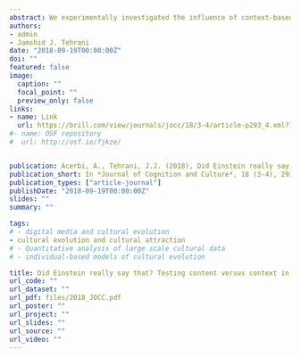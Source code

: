 ```yaml
---
abstract: We experimentally investigated the influence of context-based biases, such as prestige and popularity, on the preferences for quotations. Participants were presented with random quotes associated to famous or unknown authors (experiment one), or with random quotes presented as popular, i.e. chosen by many previous participants, or un- popular (experiment two). To exclude effects related to the content of the quotations, all participants were subsequently presented with the same quotations, again associ- ated to famous and unknown authors (experiment three), or presented as popular or unpopular (experiment four). Overall, our results showed that context-based biases had no (in case of prestige and conformity), or limited (in case of popularity), effect in determining participants’ choices. Quotations preferred for their content were preferred in general, despite the contextual cues to which they were associated. We con- clude discussing how our results fit with the well-known phenomenon of the spread and success (especially digital) of misattributed quotations, and we draw some more general implications for cultural evolution research.
authors:
- admin
- Jamshid J. Tehrani
date: "2018-09-19T00:00:00Z"
doi: ""
featured: false
image:
  caption: ""
  focal_point: ""
  preview_only: false
links:
- name: Link
  url: https://brill.com/view/journals/jocc/18/3-4/article-p293_4.xml?lang=en
#- name: OSF repository
#  url: http://osf.io/fjkze/


publication: Acerbi, A., Tehrani, J.J. (2018), Did Einstein really say that? Testing content versus context in the cultural selection of quotations, *Journal of Cognition and Culture*, 18 (3-4), 293-311
publication_short: In *Journal of Cognition and Culture*, 18 (3-4), 293-311
publication_types: ["article-journal"]
publishDate: "2018-09-19T00:00:00Z"
slides: ""
summary: ""

tags:
# - digital media and cultural evolution
- cultural evolution and cultural attraction
# - Quantitative analysis of large scale cultural data
# - individual-based models of cultural evolution

title: Did Einstein really say that? Testing content versus context in the cultural selection of quotations
url_code: ""
url_dataset: ""
url_pdf: files/2018_JOCC.pdf
url_poster: ""
url_project: ""
url_slides: ""
url_source: ""
url_video: ""
---
```

<script id="altmetric-embed-js" type="text/javascript"
src='https://d1bxh8uas1mnw7.cloudfront.net/assets/embed.js'></script>

<div data-badge-details="right" data-badge-type="donut" data-doi="10.1163/15685373-12340032" data-hide-no-mentions="true" class="altmetric-embed"></div>


